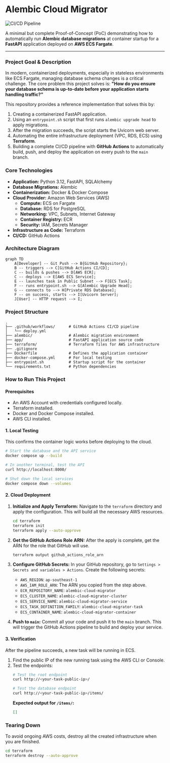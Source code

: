 # Alembic Cloud Migrator

![CI/CD Pipeline](https://github.com/zhu-weijie/alembic-cloud-migrator/actions/workflows/deploy.yml/badge.svg)

A minimal but complete Proof-of-Concept (PoC) demonstrating how to automatically run **Alembic database migrations** at container startup for a **FastAPI** application deployed on **AWS ECS Fargate**.

---

### Project Goal & Description

In modern, containerized deployments, especially in stateless environments like ECS Fargate, managing database schema changes is a critical challenge. The core problem this project solves is: **"How do you ensure your database schema is up-to-date before your application starts handling traffic?"**

This repository provides a reference implementation that solves this by:
1.  Creating a containerized FastAPI application.
2.  Using an `entrypoint.sh` script that first runs `alembic upgrade head` to apply migrations.
3.  After the migration succeeds, the script starts the Uvicorn web server.
4.  Automating the entire infrastructure deployment (VPC, RDS, ECS) using **Terraform**.
5.  Building a complete CI/CD pipeline with **GitHub Actions** to automatically build, push, and deploy the application on every push to the `main` branch.

### Core Technologies

*   **Application:** Python 3.12, FastAPI, SQLAlchemy
*   **Database Migrations:** Alembic
*   **Containerization:** Docker & Docker Compose
*   **Cloud Provider:** Amazon Web Services (AWS)
    *   **Compute:** ECS on Fargate
    *   **Database:** RDS for PostgreSQL
    *   **Networking:** VPC, Subnets, Internet Gateway
    *   **Container Registry:** ECR
    *   **Security:** IAM, Secrets Manager
*   **Infrastructure as Code:** Terraform
*   **CI/CD:** GitHub Actions

### Architecture Diagram

```mermaid
graph TD
    A[Developer] -- Git Push --> B{GitHub Repository};
    B -- triggers --> C[GitHub Actions CI/CD];
    C -- builds & pushes --> D[AWS ECR];
    C -- deploys --> E[AWS ECS Service];
    E -- launches task in Public Subnet --> F[ECS Task];
    F -- runs entrypoint.sh --> G[Alembic Upgrade Head];
    G -- connects to --> H[Private RDS Database];
    F -- on success, starts --> I[Uvicorn Server];
    J[User] -- HTTP request --> I;
```

### Project Structure
```
.
├── .github/workflows/      # GitHub Actions CI/CD pipeline
│   └── deploy.yml
├── alembic/                # Alembic migration environment
├── app/                    # FastAPI application source code
├── terraform/              # Terraform files for AWS infrastructure
├── .gitignore
├── Dockerfile              # Defines the application container
├── docker-compose.yml      # For local testing
├── entrypoint.sh           # Startup script for the container
└── requirements.txt        # Python dependencies
```

### How to Run This Project

#### Prerequisites
*   An AWS Account with credentials configured locally.
*   Terraform installed.
*   Docker and Docker Compose installed.
*   AWS CLI installed.

#### 1. Local Testing
This confirms the container logic works before deploying to the cloud.
```bash
# Start the database and the API service
docker compose up --build

# In another terminal, test the API
curl http://localhost:8000/

# Shut down the local services
docker compose down --volumes
```

#### 2. Cloud Deployment

1.  **Initialize and Apply Terraform:**
    Navigate to the `terraform` directory and apply the configuration. This will build all the necessary AWS resources.
    ```bash
    cd terraform
    terraform init
    terraform apply --auto-approve
    ```

2.  **Get the GitHub Actions Role ARN:**
    After the apply is complete, get the ARN for the role that GitHub will use.
    ```bash
    terraform output github_actions_role_arn
    ```

3.  **Configure GitHub Secrets:**
    In your GitHub repository, go to `Settings > Secrets and variables > Actions`. Create the following secrets:
    *   `AWS_REGION`: `ap-southeast-1`
    *   `AWS_IAM_ROLE_ARN`: The ARN you copied from the step above.
    *   `ECR_REPOSITORY_NAME`: `alembic-cloud-migrator`
    *   `ECS_CLUSTER_NAME`: `alembic-cloud-migrator-cluster`
    *   `ECS_SERVICE_NAME`: `alembic-cloud-migrator-service`
    *   `ECS_TASK_DEFINITION_FAMILY`: `alembic-cloud-migrator-task`
    *   `ECS_CONTAINER_NAME`: `alembic-cloud-migrator-container`

4.  **Push to `main`:**
    Commit all your code and push it to the `main` branch. This will trigger the GitHub Actions pipeline to build and deploy your service.

#### 3. Verification
After the pipeline succeeds, a new task will be running in ECS.
1.  Find the public IP of the new running task using the AWS CLI or Console.
2.  Test the endpoints:
    ```bash
    # Test the root endpoint
    curl http://<your-task-public-ip>/

    # Test the database endpoint
    curl http://<your-task-public-ip>/items/
    ```
    **Expected output for `/items/`:**
    ```json
    []
    ```

### Tearing Down
To avoid ongoing AWS costs, destroy all the created infrastructure when you are finished.
```bash
cd terraform
terraform destroy --auto-approve
```
